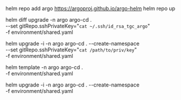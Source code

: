 

helm repo add argo https://argoproj.github.io/argo-helm
helm repo up

helm diff upgrade -n argo argo-cd . \
   --set gitRepo.sshPrivateKey="`cat ~/.ssh/id_rsa_tgc_argo`" \
   -f environment/shared.yaml

helm upgrade -i -n argo argo-cd . --create-namespace \
   --set gitRepo.sshPrivateKey="`cat /path/to/priv/key`" \
   -f environment/shared.yaml

helm template -n argo argo-cd . \
   -f environment/shared.yaml

helm upgrade -i -n argo argo-cd . --create-namespace \
   -f environment/shared.yaml